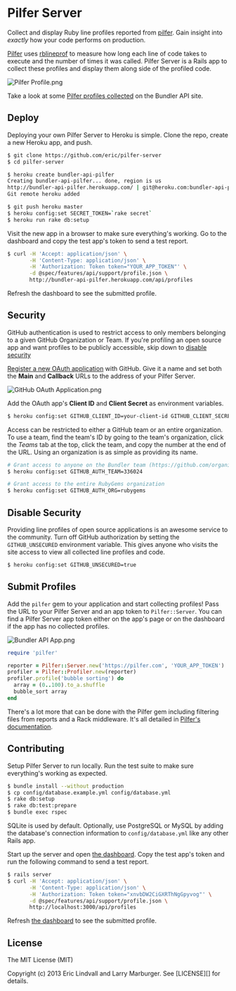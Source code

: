 # Pilfer Server

Collect and display Ruby line profiles reported from [pilfer][]. Gain insight
into _exactly_ how your code performs on production.

[Pilfer][] uses [rblineprof][] to measure how long each line of code takes to
execute and the number of times it was called. Pilfer Server is a Rails app to
collect these profiles and display them along side of the profiled code.

![Pilfer Profile.png](http://cl.ly/image/2a1d332M2w05/Pilfer%20Profile.png)

Take a look at some [Pilfer profiles collected][bundler-pilfer] on the Bundler
API site.

## Deploy

Deploying your own Pilfer Server to Heroku is simple. Clone the repo, create a
new Heroku app, and push.

```bash
$ git clone https://github.com/eric/pilfer-server
$ cd pilfer-server

$ heroku create bundler-api-pilfer
Creating bundler-api-pilfer... done, region is us
http://bundler-api-pilfer.herokuapp.com/ | git@heroku.com:bundler-api-pilfer.git
Git remote heroku added

$ git push heroku master
$ heroku config:set SECRET_TOKEN=`rake secret`
$ heroku run rake db:setup
```

Visit the new app in a browser to make sure everything's working. Go to the
dashboard and copy the test app's token to send a test report.

```bash
$ curl -H 'Accept: application/json' \
       -H 'Content-Type: application/json' \
       -H 'Authorization: Token token="YOUR_APP_TOKEN"' \
       -d @spec/features/api/support/profile.json \
       http://bundler-api-pilfer.herokuapp.com/api/profiles
```

Refresh the dashboard to see the submitted profile.

## Security

GitHub authentication is used to restrict access to only members belonging to
a given GitHub Organization or Team. If you're profiling an open source app
and want profiles to be publicly accessible, skip down to
[disable security](#disable-security)

[Register a new OAuth application][register] with GitHub. Give it a name and
set both the **Main** and **Callback** URLs to the address of your Pilfer
Server.

![GitHub OAuth Application.png](http://cl.ly/image/2b0Q083J3B2y/GitHub%20OAuth%20Application.png)

Add the OAuth app's **Client ID** and **Client Secret** as environment
variables.

```bash
$ heroku config:set GITHUB_CLIENT_ID=your-client-id GITHUB_CLIENT_SECRET=your-client-secret
```

Access can be restricted to either a GitHub team or an entire organization. To
use a team, find the team's ID by going to the team's organization, click the
_Teams_ tab at the top, click the team, and copy the number at the end of the
URL. Using an organization is as simple as providing its name.

```bash
# Grant access to anyone on the Bundler team (https://github.com/organizations/rubygems/teams/336024)
$ heroku config:set GITHUB_AUTH_TEAM=336024

# Grant access to the entire RubyGems organization
$ heroku config:set GITHUB_AUTH_ORG=rubygems
```

## Disable Security

Providing line profiles of open source applications is an awesome service to
the community. Turn off GitHub authorization by setting the `GITHUB_UNSECURED`
environment variable. This gives anyone who visits the site access to view all
collected line profiles and code.

```bash
$ heroku config:set GITHUB_UNSECURED=true
```

## Submit Profiles

Add the `pilfer` gem to your application and start collecting profiles! Pass
the URL to your Pilfer Server and an app token to `Pilfer::Server`. You can
find a Pilfer Server app token either on the app's page or on the dashboard if
the app has no collected profiles.

![Bundler API App.png](http://cl.ly/image/142T3r233k0L/Bundler%20API%20App.png)

```ruby
require 'pilfer'

reporter = Pilfer::Server.new('https://pilfer.com', 'YOUR_APP_TOKEN')
profiler = Pilfer::Profiler.new(reporter)
profiler.profile('bubble sorting') do
  array = (0..100).to_a.shuffle
  bubble_sort array
end
```

There's a lot more that can be done with the Pilfer gem including filtering
files from reports and a Rack middleware. It's all detailed in
[Pilfer's documentation][pilfer-readme].

## Contributing

Setup Pilfer Server to run locally. Run the test suite to make sure
everything's working as expected.

```bash
$ bundle install --without production
$ cp config/database.example.yml config/database.yml
$ rake db:setup
$ rake db:test:prepare
$ bundle exec rspec
```

SQLite is used by default. Optionally, use PostgreSQL or MySQL by adding the
database's connection information to `config/database.yml` like any other
Rails app.

Start up the server and open [the dashboard][dashboard]. Copy the test app's
token and run the following command to send a test report.

```bash
$ rails server
$ curl -H 'Accept: application/json' \
       -H 'Content-Type: application/json' \
       -H 'Authorization: Token token="xnvbDW2CiGXRThNgGpyvog"' \
       -d @spec/features/api/support/profile.json \
       http://localhost:3000/api/profiles
```

Refresh [the dashboard][dashboard] to see the submitted profile.

## License

The MIT License (MIT)

Copyright (c) 2013 Eric Lindvall and Larry Marburger. See [LICENSE][] for
details.


[rblineprof]:     https://github.com/tmm1/rblineprof
[pilfer]:         https://github.com/eric/pilfer
[pilfer-readme]:  https://github.com/eric/pilfer#readme
[bundler-pilfer]: https://pilfer.herokuapp.com/dashboard
[register]:       https://github.com/settings/applications/new
[dashboard]:      http://localhost:3000/dashboard
